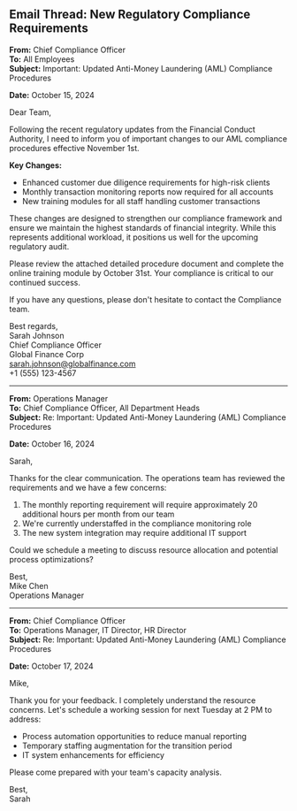 ## Email Thread: New Regulatory Compliance Requirements

**From:** Chief Compliance Officer  
**To:** All Employees  
**Subject:** Important: Updated Anti-Money Laundering (AML) Compliance Procedures  

**Date:** October 15, 2024  

Dear Team,

Following the recent regulatory updates from the Financial Conduct Authority, I need to inform you of important changes to our AML compliance procedures effective November 1st.

**Key Changes:**
- Enhanced customer due diligence requirements for high-risk clients
- Monthly transaction monitoring reports now required for all accounts
- New training modules for all staff handling customer transactions

These changes are designed to strengthen our compliance framework and ensure we maintain the highest standards of financial integrity. While this represents additional workload, it positions us well for the upcoming regulatory audit.

Please review the attached detailed procedure document and complete the online training module by October 31st. Your compliance is critical to our continued success.

If you have any questions, please don't hesitate to contact the Compliance team.

Best regards,  
Sarah Johnson  
Chief Compliance Officer  
Global Finance Corp  
sarah.johnson@globalfinance.com  
+1 (555) 123-4567  

---

**From:** Operations Manager  
**To:** Chief Compliance Officer, All Department Heads  
**Subject:** Re: Important: Updated Anti-Money Laundering (AML) Compliance Procedures  

**Date:** October 16, 2024  

Sarah,

Thanks for the clear communication. The operations team has reviewed the requirements and we have a few concerns:

1. The monthly reporting requirement will require approximately 20 additional hours per month from our team
2. We're currently understaffed in the compliance monitoring role
3. The new system integration may require additional IT support

Could we schedule a meeting to discuss resource allocation and potential process optimizations?

Best,  
Mike Chen  
Operations Manager  

---

**From:** Chief Compliance Officer  
**To:** Operations Manager, IT Director, HR Director  
**Subject:** Re: Important: Updated Anti-Money Laundering (AML) Compliance Procedures  

**Date:** October 17, 2024  

Mike,

Thank you for your feedback. I completely understand the resource concerns. Let's schedule a working session for next Tuesday at 2 PM to address:

- Process automation opportunities to reduce manual reporting
- Temporary staffing augmentation for the transition period
- IT system enhancements for efficiency

Please come prepared with your team's capacity analysis.

Best,  
Sarah